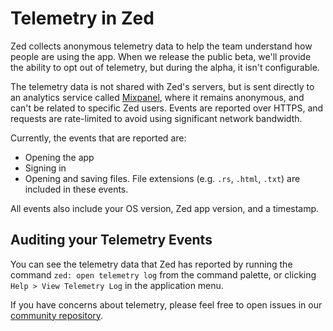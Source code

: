 # Telemetry in Zed

Zed collects anonymous telemetry data to help the team understand how people are using the app. When we release the public beta, we'll provide the ability to opt out of telemetry, but during the alpha, it isn't configurable.

The telemetry data is not shared with Zed's servers, but is sent directly to an analytics service called [Mixpanel](https://mixpanel.com), where it remains anonymous, and can't be related to specific Zed users. Events are reported over HTTPS, and requests are rate-limited to avoid using significant network bandwidth.

Currently, the events that are reported are:

-   Opening the app
-   Signing in
-   Opening and saving files. File extensions (e.g. `.rs`, `.html`, `.txt`) are included in these events.

All events also include your OS version, Zed app version, and a timestamp.

## Auditing your Telemetry Events

You can see the telemetry data that Zed has reported by running the command `zed: open telemetry log` from the command palette, or clicking `Help > View Telemetry Log` in the application menu.

If you have concerns about telemetry, please feel free to open issues in our [community repository](https://github.com/zed-industries/community/issues/new/choose).
